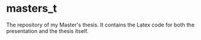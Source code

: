 # masters_t
The repository of my Master's thesis. It contains the Latex code for both the presentation and the thesis itself.